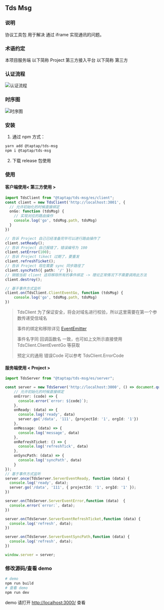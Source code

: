 ## Tds Msg

### 说明

协议工具包 用于解决 通过 iframe 实现通讯的问题。

### 术语约定

本项目服务端 以下简称 Project
第三方接入平台 以下简称 第三方

### 认证流程

![认证流程](https://raw.githubusercontent.com/TapTap/tds-msg-kit/HEAD/docs/process.png)

### 时序图

![时序图](https://raw.githubusercontent.com/TapTap/tds-msg-kit/HEAD/docs/sequence.jpg)

### 安装

1. 通过 npm 方式：

```bash
yarn add @taptap/tds-msg
npm i @taptap/tds-msg
```

2. 下载 release 包使用

### 使用

#### 客户端使用< 第三方使用 >

```typescript
import TdsClient from "@taptap/tds-msg/es/client";
const client = new TdsClient('http://localhost:3001', {
  // 允许初始化的时候直接绑定
  onGo: function (tdsMsg) {
    // 实现对应的路由操作 
    console.log('go', tdsMsg.path, tdsMsg)
  }
})

// 告诉 Project 自己已经准备完毕可以进行路由操作了
client.setReady();
// 告诉 Project 自己报错了，错误编号为 100
client.setError(100);
// 告诉 Project tikect 过期了，要重发
client.refreshTicket();
// 告诉 Project 现在需要 sync 同步路径了
client.syncPath({ path: '/' });
// 销毁当前 client 这将移除所有的事件绑定 -> 理论正常情况下不需要调用此方法
client.destroy();

// 基于事件方式监听
client.on(TdsClient.ClientEventGo, function (tdsMsg) {
    console.log('go', tdsMsg.path, tdsMsg)
})
```

> TdsClient 为了保证安全，将会对域名进行校验，所以这里需要在第一个参数传递受信域名 
> 
> 事件的绑定和移除详见 [EventEmitter](https://github.com/primus/eventemitter3)
> 
> 事件名字同 回调函数名 一致，也可如上文所示直接使用 TdsClient.ClientEventGo 等获取 
> 
> 预定义的通用 错误Code 可以参考 TdsClient.ErrorCode

#### 服务端使用 < Project >

```typescript
import TdsServer from "@taptap/tds-msg/es/server";

const server = new TdsServer('http://localhost:3000', () => document.querySelector('iframe'), {
    // 允许初始化的时候直接绑定
    onError: (code) => {
      console.error(`error: ${code}`);
    },
    onReady: (data) => {
      console.log('ready', data)
      server.go('/data', '111', {projectId: '1', orgId: '1'})
    },
    onMessage: (data) => {
      console.log('message', data)
    },
    onRefreshTicket: () => {
      console.log('refreshTick', data)
    },
    onSyncPath: (data) => {
      console.log('syncPath', data)
    }
});
// 基于事件方式监听
server.once(TdsServer.ServerEventReady, function (data) {
  console.log('ready', data);
  server.go('/data', '111', { projectId: '1', orgId: '1' });
})

server.on(TdsServer.ServerEventError,function (data)  {
  console.error(`error:`, data);
})

server.on(TdsServer.ServerEventRefreshTicket,function (data) {
  console.log('refresh', data);
})

server.on(TdsServer.ServerEventSyncPath,function (data) {
  console.log('refresh', data);
})

window.server = server;
```

### 修改源码/查看 demo

```bash
# demo
npm run build
# 查看 demo 
npm run dev
```

demo 请打开 [http://localhost:3000/](http://localhost:3001/) 查看

